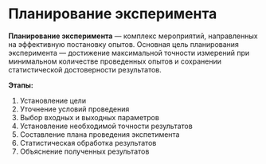 # Планирование эксперимента

**Планирование эксперимента** — комплекс мероприятий,
направленных на эффективную постановку опытов.
Основная цель планирования эксперимента — достижение максимальной точности измерений
при минимальном количестве проведенных опытов и сохранении статистической достоверности
результатов.

**Этапы:**
1. Установление цели  
2. Уточнение условий проведения  
3. Выбор входных и выходных параметров  
4. Установление необходимой точности результатов  
5. Составление плана проведения экспетимента  
6. Статистическая обработка результатов  
7. Объяснение полученных результатов  
